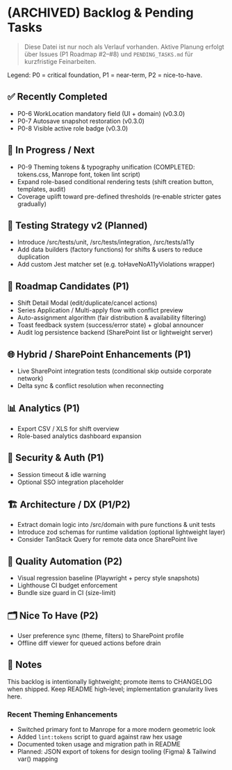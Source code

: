 # (ARCHIVED) Backlog & Pending Tasks

> Diese Datei ist nur noch als Verlauf vorhanden. Aktive Planung erfolgt über Issues (P1 Roadmap #2–#8) und `PENDING_TASKS.md` für kurzfristige Feinarbeiten.

Legend: P0 = critical foundation, P1 = near-term, P2 = nice-to-have.

## ✅ Recently Completed

- P0-6 WorkLocation mandatory field (UI + domain) (v0.3.0)
- P0-7 Autosave snapshot restoration (v0.3.0)
- P0-8 Visible active role badge (v0.3.0)

## 📌 In Progress / Next

- P0-9 Theming tokens & typography unification (COMPLETED: tokens.css, Manrope font, token lint script)
- Expand role-based conditional rendering tests (shift creation button, templates, audit)
- Coverage uplift toward pre-defined thresholds (re‑enable stricter gates gradually)

## 🧪 Testing Strategy v2 (Planned)

- Introduce /src/tests/unit, /src/tests/integration, /src/tests/a11y
- Add data builders (factory functions) for shifts & users to reduce duplication
- Add custom Jest matcher set (e.g. toHaveNoA11yViolations wrapper)

## 🧭 Roadmap Candidates (P1)

- Shift Detail Modal (edit/duplicate/cancel actions)
- Series Application / Multi-apply flow with conflict preview
- Auto-assignment algorithm (fair distribution & availability filtering)
- Toast feedback system (success/error state) + global announcer
- Audit log persistence backend (SharePoint list or lightweight server)

## 🌐 Hybrid / SharePoint Enhancements (P1)

- Live SharePoint integration tests (conditional skip outside corporate network)
- Delta sync & conflict resolution when reconnecting

## 📊 Analytics (P1)

- Export CSV / XLS for shift overview
- Role-based analytics dashboard expansion

## 🔐 Security & Auth (P1)

- Session timeout & idle warning
- Optional SSO integration placeholder

## 🏗 Architecture / DX (P1/P2)

- Extract domain logic into /src/domain with pure functions & unit tests
- Introduce zod schemas for runtime validation (optional lightweight layer)
- Consider TanStack Query for remote data once SharePoint live

## 🧩 Quality Automation (P2)

- Visual regression baseline (Playwright + percy style snapshots)
- Lighthouse CI budget enforcement
- Bundle size guard in CI (size-limit)

## 🗂 Nice To Have (P2)

- User preference sync (theme, filters) to SharePoint profile
- Offline diff viewer for queued actions before drain

## 📝 Notes

This backlog is intentionally lightweight; promote items to CHANGELOG when shipped. Keep README high-level; implementation granularity lives here.

### Recent Theming Enhancements

- Switched primary font to Manrope for a more modern geometric look
- Added `lint:tokens` script to guard against raw hex usage
- Documented token usage and migration path in README
- Planned: JSON export of tokens for design tooling (Figma) & Tailwind var() mapping
